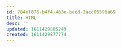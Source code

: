 ```yaml
---
id: 784ef876-b4f4-463e-becd-2acc05590a69
title: HTML
desc: ''
updated: 1611429885249
created: 1611429877774
---
```


